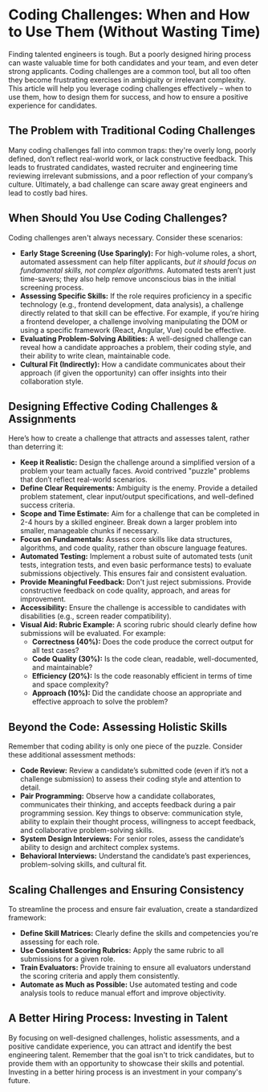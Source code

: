 # Coding Challenges: When and How to Use Them (Without Wasting Time)

Finding talented engineers is tough. But a poorly designed hiring process can waste valuable time for both candidates and your team, and even deter strong applicants. Coding challenges are a common tool, but all too often they become frustrating exercises in ambiguity or irrelevant complexity. This article will help you leverage coding challenges effectively – when to use them, how to design them for success, and how to ensure a positive experience for candidates.

## The Problem with Traditional Coding Challenges

Many coding challenges fall into common traps: they're overly long, poorly defined, don’t reflect real-world work, or lack constructive feedback. This leads to frustrated candidates, wasted recruiter and engineering time reviewing irrelevant submissions, and a poor reflection of your company’s culture.  Ultimately, a bad challenge can scare away great engineers and lead to costly bad hires.

## When Should You Use Coding Challenges?

Coding challenges aren't always necessary. Consider these scenarios:

* **Early Stage Screening (Use Sparingly):** For high-volume roles, a short, automated assessment can help filter applicants, *but it should focus on fundamental skills, not complex algorithms.* Automated tests aren’t just time-savers; they also help remove unconscious bias in the initial screening process.
* **Assessing Specific Skills:** If the role requires proficiency in a specific technology (e.g., frontend development, data analysis), a challenge directly related to that skill can be effective. For example, if you’re hiring a frontend developer, a challenge involving manipulating the DOM or using a specific framework (React, Angular, Vue) could be effective.
* **Evaluating Problem-Solving Abilities:** A well-designed challenge can reveal how a candidate approaches a problem, their coding style, and their ability to write clean, maintainable code.
* **Cultural Fit (Indirectly):**  How a candidate communicates about their approach (if given the opportunity) can offer insights into their collaboration style.



## Designing Effective Coding Challenges & Assignments

Here’s how to create a challenge that attracts and assesses talent, rather than deterring it:

* **Keep it Realistic:**  Design the challenge around a simplified version of a problem your team actually faces. Avoid contrived "puzzle" problems that don’t reflect real-world scenarios.
* **Define Clear Requirements:** Ambiguity is the enemy. Provide a detailed problem statement, clear input/output specifications, and well-defined success criteria.
* **Scope and Time Estimate:** Aim for a challenge that can be completed in 2-4 hours by a skilled engineer. Break down a larger problem into smaller, manageable chunks if necessary.
* **Focus on Fundamentals:**  Assess core skills like data structures, algorithms, and code quality, rather than obscure language features.
* **Automated Testing:**  Implement a robust suite of automated tests (unit tests, integration tests, and even basic performance tests) to evaluate submissions objectively. This ensures fair and consistent evaluation.
* **Provide Meaningful Feedback:** Don't just reject submissions.  Provide constructive feedback on code quality, approach, and areas for improvement. 
* **Accessibility:** Ensure the challenge is accessible to candidates with disabilities (e.g., screen reader compatibility).
* **Visual Aid: Rubric Example:**  A scoring rubric should clearly define how submissions will be evaluated.  For example:
    * **Correctness (40%):** Does the code produce the correct output for all test cases?
    * **Code Quality (30%):** Is the code clean, readable, well-documented, and maintainable?
    * **Efficiency (20%):** Is the code reasonably efficient in terms of time and space complexity?
    * **Approach (10%):**  Did the candidate choose an appropriate and effective approach to solve the problem?



## Beyond the Code: Assessing Holistic Skills

Remember that coding ability is only one piece of the puzzle. Consider these additional assessment methods:

* **Code Review:** Review a candidate’s submitted code (even if it’s not a challenge submission) to assess their coding style and attention to detail.
* **Pair Programming:** Observe how a candidate collaborates, communicates their thinking, and accepts feedback during a pair programming session. Key things to observe: communication style, ability to explain their thought process, willingness to accept feedback, and collaborative problem-solving skills.
* **System Design Interviews:**  For senior roles, assess the candidate’s ability to design and architect complex systems.
* **Behavioral Interviews:**  Understand the candidate’s past experiences, problem-solving skills, and cultural fit.

## Scaling Challenges and Ensuring Consistency

To streamline the process and ensure fair evaluation, create a standardized framework:

* **Define Skill Matrices:** Clearly define the skills and competencies you're assessing for each role.
* **Use Consistent Scoring Rubrics:**  Apply the same rubric to all submissions for a given role.
* **Train Evaluators:** Provide training to ensure all evaluators understand the scoring criteria and apply them consistently.
* **Automate as Much as Possible:** Use automated testing and code analysis tools to reduce manual effort and improve objectivity.




## A Better Hiring Process:  Investing in Talent

By focusing on well-designed challenges, holistic assessments, and a positive candidate experience, you can attract and identify the best engineering talent.  Remember that the goal isn't to trick candidates, but to provide them with an opportunity to showcase their skills and potential.  Investing in a better hiring process is an investment in your company's future.
